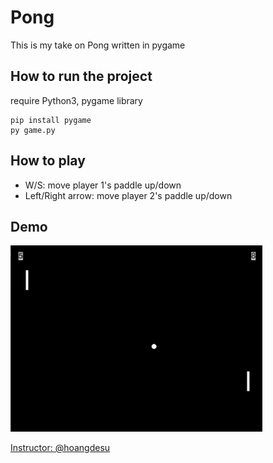 # Pong

This is my take on Pong written in pygame

## How to run the project

require Python3, pygame library

```
pip install pygame
py game.py
```
## How to play
- W/S: move player 1's paddle up/down
- Left/Right arrow: move player 2's paddle up/down

## Demo

<img src="screenshot/gameplay1.png" width="80%"></img>

<a href="https://github.com/hoangdesu">Instructor: @hoangdesu</a>

